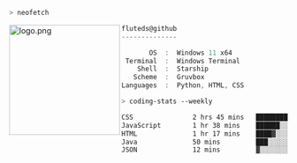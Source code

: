 ```zsh
> neofetch
```

<!--img align="left" src="https://github.com/fluteds.png" alt="logo.png" width="200"/>-->
<img align="left" src="https://external-content.duckduckgo.com/iu/?u=https%3A%2F%2F78.media.tumblr.com%2F975fca5f82161b190efdcaa05ffbd4ec%2Ftumblr_p6q6m9TJF01x3p3jmo1_500.png&f=1&nofb=1" alt="logo.png" width="200"/>

```csharp
fluteds@github
--------------

       OS  :  Windows 11 x64
 Terminal  :  Windows Terminal
    Shell  :  Starship
   Scheme  :  Gruvbox
Languages  :  Python, HTML, CSS
```

```zsh
> coding-stats --weekly
```

<!--START_SECTION:waka-->

```txt
CSS               2 hrs 45 mins   ██████████░░░░░░░░░░░░░░░   40.55 %
JavaScript        1 hr 38 mins    ██████░░░░░░░░░░░░░░░░░░░   24.08 %
HTML              1 hr 17 mins    ████▓░░░░░░░░░░░░░░░░░░░░   19.12 %
Java              50 mins         ███░░░░░░░░░░░░░░░░░░░░░░   12.43 %
JSON              12 mins         ▓░░░░░░░░░░░░░░░░░░░░░░░░   02.98 %
```

<!--END_SECTION:waka-->
